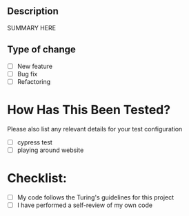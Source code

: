 ## Description

SUMMARY HERE

## Type of change

- [ ] New feature
- [ ] Bug fix
- [ ] Refactoring

# How Has This Been Tested?
Please also list any relevant details for your test configuration

- [ ] cypress test
- [ ] playing around website

# Checklist:

- [ ] My code follows the Turing's guidelines for this project
- [ ] I have performed a self-review of my own code
